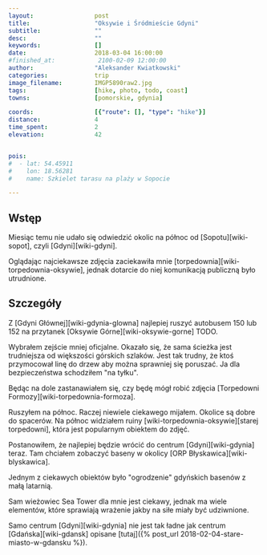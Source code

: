 ```yaml
---
layout:                 post
title:                  "Oksywie i Śródmieście Gdyni"
subtitle:               ""
desc:                   ""
keywords:               []
date:                   2018-03-04 16:00:00
#finished_at:            2100-02-09 12:00:00
author:                 "Aleksander Kwiatkowski"
categories:             trip
image_filename:         IMGP5890raw2.jpg
tags:                   [hike, photo, todo, coast]
towns:                  [pomorskie, gdynia]

coords:                 [{"route": [], "type": "hike"}]
distance:               4
time_spent:             2
elevation:              42


pois:
#  - lat: 54.45911
#    lon: 18.56281
#    name: Szkielet tarasu na plaży w Sopocie

---
```



## Wstęp

Miesiąc temu nie udało się odwiedzić okolic na północ od [Sopotu][wiki-sopot],
czyli [Gdyni][wiki-gdyni].

Oglądając najciekawsze zdjęcia zaciekawiła mnie
[torpedownia][wiki-torpedownia-oksywie], jednak dotarcie do niej
komunikacją publiczną było utrudnione.

## Szczegóły

Z [Gdyni Głównej][wiki-gdynia-glowna] najlepiej ruszyć autobusem
150 lub 152 na przytanek [Oksywie Górne][wiki-oksywie-gorne] TODO.

Wybrałem zejście mniej oficjalne. Okazało się, że sama ścieżka
jest trudniejsza od większości górskich szlaków.
Jest tak trudny, że ktoś przymocował linę do drzew aby można sprawniej się poruszać.
Ja dla bezpieczeństwa schodziłem "na tyłku".

Będąc na dole zastanawiałem się, czy będę mógł robić zdjęcia
[Torpedowni Formozy][wiki-torpedownia-formoza].

Ruszyłem na północ. Raczej niewiele ciekawego mijałem. Okolice są dobre
do spacerów. Na północ widziałem ruiny [wiki-torpedownia-oksywie][starej torpedowni],
która jest popularnym obiektem do zdjęć.

Postanowiłem, że najlepiej będzie wrócić do centrum [Gdyni][wiki-gdynia]
teraz. Tam chciałem zobaczyć baseny w okolicy
[ORP Błyskawica][wiki-blyskawica].

Jednym z ciekawych obiektów było "ogrodzenie" gdyńskich basenów z małą latarnią.

Sam wieżowiec Sea Tower dla mnie jest ciekawy, jednak ma wiele elementów, które
sprawiają wrażenie jakby na siłe miały być udziwnione.

Samo centrum [Gdyni][wiki-gdynia] nie jest tak ładne jak centrum
[Gdańska][wiki-gdansk] opisane
[tutaj]({% post_url 2018-02-04-stare-miasto-w-gdansku %}).
